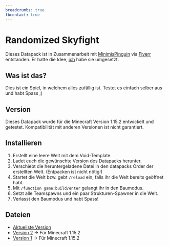 ```yaml
---
breadcrumbs: true
fbcontact: true
---
```


# Randomized Skyfight

Dieses Datapack ist in Zusammenarbeit mit [MinimisPinguin](https://twitter.com/MinimisPinguin) via [Fiverr](https://www.fiverr.com/rafaelurben/make-you-a-minecraft-datapack) entstanden.
Er hatte die Idee, [ich](https://fiverr.com/rafaelurben) habe sie umgesetzt.

## Was ist das?

Dies ist ein Spiel, in welchem alles zufällig ist. Testet es einfach selber aus und habt Spass ;)

## Version

Dieses Datapack wurde für die Minecraft Version 1.15.2 entwickelt und getestet. Kompatibilität mit anderen Versionen ist nicht garantiert.

## Installieren

1.  Erstellt eine leere Welt mit dem Void-Template.
2.  Ladet euch die gewünschte Version des Datapacks herunter.
3.  Verschiebt die heruntergeladene Datei in den datapacks Order der erstellten Welt. (Entpacken ist nicht nötig!)
4.  Startet die Welt bzw. gebt `/reload` ein, falls ihr die Welt bereits geöffnet habt.
5.  Mit `/function game:build/enter` gelangt ihr in den Baumodus.
6.  Setzt alle Teamspawns und ein paar Strukturen-Spawner in die Welt.
7.  Verlasst den Baumodus und habt Spass!

## Dateien

-   [Aktuellste Version](https://github.com/rafaelurben/mc-randomizedskyfight/raw/master/downloads/randomizedskyfight-v2.zip)
-   [Version 2](https://github.com/rafaelurben/mc-randomizedskyfight/raw/master/downloads/randomizedskyfight-v2.zip) -> Für Minecraft 1.15.2
-   [Version 1](https://github.com/rafaelurben/mc-randomizedskyfight/raw/master/downloads/randomizedskyfight-v1.zip) -> Für Minecraft 1.15.2
